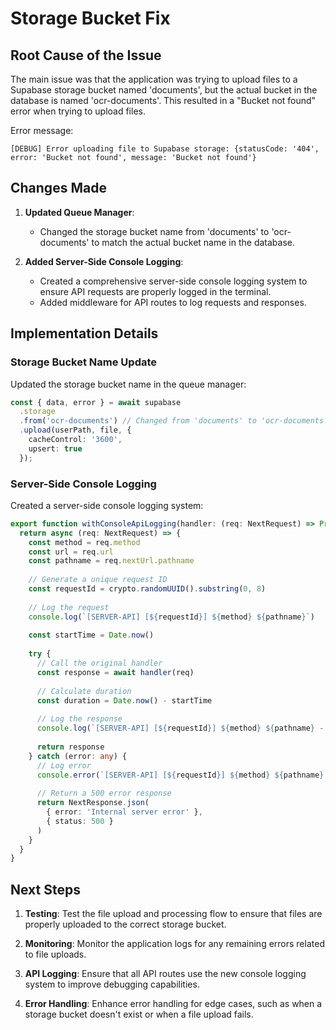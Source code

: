 # Storage Bucket Fix

## Root Cause of the Issue

The main issue was that the application was trying to upload files to a Supabase storage bucket named 'documents', but the actual bucket in the database is named 'ocr-documents'. This resulted in a "Bucket not found" error when trying to upload files.

Error message:
```
[DEBUG] Error uploading file to Supabase storage: {statusCode: '404', error: 'Bucket not found', message: 'Bucket not found'}
```

## Changes Made

1. **Updated Queue Manager**:
   - Changed the storage bucket name from 'documents' to 'ocr-documents' to match the actual bucket name in the database.

2. **Added Server-Side Console Logging**:
   - Created a comprehensive server-side console logging system to ensure API requests are properly logged in the terminal.
   - Added middleware for API routes to log requests and responses.

## Implementation Details

### Storage Bucket Name Update

Updated the storage bucket name in the queue manager:

```typescript
const { data, error } = await supabase
  .storage
  .from('ocr-documents') // Changed from 'documents' to 'ocr-documents'
  .upload(userPath, file, {
    cacheControl: '3600',
    upsert: true
  });
```

### Server-Side Console Logging

Created a server-side console logging system:

```typescript
export function withConsoleApiLogging(handler: (req: NextRequest) => Promise<NextResponse>) {
  return async (req: NextRequest) => {
    const method = req.method
    const url = req.url
    const pathname = req.nextUrl.pathname
    
    // Generate a unique request ID
    const requestId = crypto.randomUUID().substring(0, 8)
    
    // Log the request
    console.log(`[SERVER-API] [${requestId}] ${method} ${pathname}`)
    
    const startTime = Date.now()
    
    try {
      // Call the original handler
      const response = await handler(req)
      
      // Calculate duration
      const duration = Date.now() - startTime
      
      // Log the response
      console.log(`[SERVER-API] [${requestId}] ${method} ${pathname} - ${response.status} in ${duration}ms`)
      
      return response
    } catch (error: any) {
      // Log error
      console.error(`[SERVER-API] [${requestId}] ${method} ${pathname} - ERROR:`, error.message || 'Unknown error')
      
      // Return a 500 error response
      return NextResponse.json(
        { error: 'Internal server error' },
        { status: 500 }
      )
    }
  }
}
```

## Next Steps

1. **Testing**: Test the file upload and processing flow to ensure that files are properly uploaded to the correct storage bucket.

2. **Monitoring**: Monitor the application logs for any remaining errors related to file uploads.

3. **API Logging**: Ensure that all API routes use the new console logging system to improve debugging capabilities.

4. **Error Handling**: Enhance error handling for edge cases, such as when a storage bucket doesn't exist or when a file upload fails.

